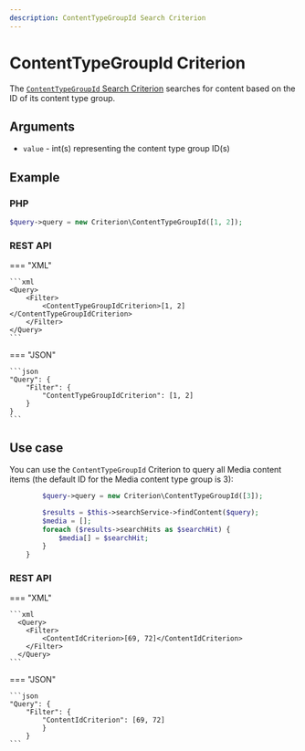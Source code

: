 ```yaml
---
description: ContentTypeGroupId Search Criterion
---
```


# ContentTypeGroupId Criterion

The [`ContentTypeGroupId` Search Criterion](/api/php_api/php_api_reference/classes/Ibexa-Contracts-Core-Repository-Values-Content-Query-Criterion-ContentTypeGroupId.html) searches for content based on the ID of its content type group.

## Arguments

- `value` - int(s) representing the content type group ID(s)

## Example

### PHP

``` php
$query->query = new Criterion\ContentTypeGroupId([1, 2]);
```

### REST API

=== "XML"

    ```xml
    <Query>
        <Filter>
            <ContentTypeGroupIdCriterion>[1, 2]</ContentTypeGroupIdCriterion>
        </Filter>
    </Query>
    ```

=== "JSON"

    ```json
    "Query": {
        "Filter": {
            "ContentTypeGroupIdCriterion": [1, 2]
        }
    }
    ```

## Use case

You can use the `ContentTypeGroupId` Criterion to query all Media content items
(the default ID for the Media content type group is 3):

``` php hl_lines="1"
        $query->query = new Criterion\ContentTypeGroupId([3]);

        $results = $this->searchService->findContent($query);
        $media = [];
        foreach ($results->searchHits as $searchHit) {
            $media[] = $searchHit;
        }
    }
```

### REST API

=== "XML"

    ```xml
      <Query>
        <Filter>
            <ContentIdCriterion>[69, 72]</ContentIdCriterion>
        </Filter>
      </Query>
    ```

=== "JSON"

    ```json
    "Query": {
        "Filter": {
            "ContentIdCriterion": [69, 72]
            }
        }
    ```

